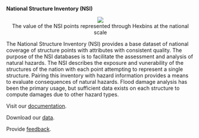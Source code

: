 **National Structure Inventory (NSI)**

<p align="center">
  <img src="media/Hexbins_Value.png"/>
  <br/>
    The value of the NSI points represented through Hexbins at the national scale
</p>

The National Structure Inventory (NSI) provides a base dataset of national coverage of structure points with attributes with consistent quality. The purpose of the NSI databases is to facilitate the assessment and analysis of natural hazards. The NSI describes the exposure and vunerability of the structures of the nation with each point attempting to represent a single structure. Pairing this inventory with hazard information provides a means to evaluate consequences of natural hazards. Flood damage analysis has been the primary usage, but sufficient data exists on each structure to compute damages due to other hazard types.

Visit our [documentation](https://www.hec.usace.army.mil/confluence/nsi/).

Download our [data](https://nsi.sec.usace.army.mil/downloads/).

Provide [feedback](https://github.com/HydrologicEngineeringCenter/NSI/issues).
